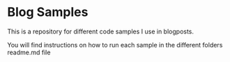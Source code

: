 # Blog Samples
This is a repository for different code samples I use in blogposts.

You will find instructions on how to run each sample in the different folders readme.md file 
